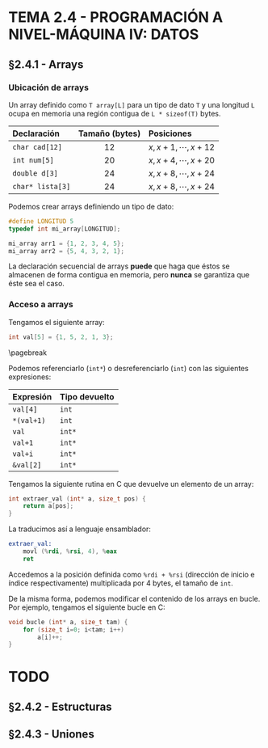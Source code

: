 # TEMA 2.4 - PROGRAMACIÓN A NIVEL-MÁQUINA IV: DATOS

## §2.4.1 - Arrays

### Ubicación de arrays

Un array definido como `T array[L]` para un tipo de dato `T` y una longitud `L` ocupa en memoria una región contigua de `L * sizeof(T)` bytes.

| Declaración      | Tamaño (bytes) | Posiciones          |
| :--------------- | :------------: | :------------------ |
| `char cad[12]`   |      $12$      | $x,x+1,\cdots,x+12$ |
| `int num[5]`     |      $20$      | $x,x+4,\cdots,x+20$ |
| `double d[3]`    |      $24$      | $x,x+8,\cdots,x+24$ |
| `char* lista[3]` |      $24$      | $x,x+8,\cdots,x+24$ |

Podemos crear arrays definiendo un tipo de dato:

```c
#define LONGITUD 5
typedef int mi_array[LONGITUD];

mi_array arr1 = {1, 2, 3, 4, 5};
mi_array arr2 = {5, 4, 3, 2, 1};
```

La declaración secuencial de arrays **puede** que haga que éstos se almacenen de forma contigua en memoria, pero **nunca** se garantiza que éste sea el caso.

### Acceso a arrays

Tengamos el siguiente array:

```c
int val[5] = {1, 5, 2, 1, 3};
```

\pagebreak

Podemos referenciarlo (`int*`) o desreferenciarlo (`int`) con las siguientes expresiones:

| Expresión  | Tipo devuelto |
| :--------- | :------------ |
| `val[4]`   | `int`         |
| `*(val+1)` | `int`         |
| `val`      | `int*`        |
| `val+1`    | `int*`        |
| `val+i`    | `int*`        |
| `&val[2]`  | `int*`        |

Tengamos la siguiente rutina en C que devuelve un elemento de un array:

```c
int extraer_val (int* a, size_t pos) {
	return a[pos];
}
```

La traducimos así a lenguaje ensamblador:

```asm
extraer_val:
	movl (%rdi, %rsi, 4), %eax
	ret
```

Accedemos a la posición definida como `%rdi + %rsi` (dirección de inicio e índice respectivamente) multiplicada por $4$ bytes, el tamaño de `int`.

De la misma forma, podemos modificar el contenido de los arrays en bucle.
Por ejemplo, tengamos el siguiente bucle en C:

```c
void bucle (int* a, size_t tam) {
	for (size_t i=0; i<tam; i++)
		a[i]++;
}
```

# TODO



## §2.4.2 - Estructuras

## §2.4.3 - Uniones

